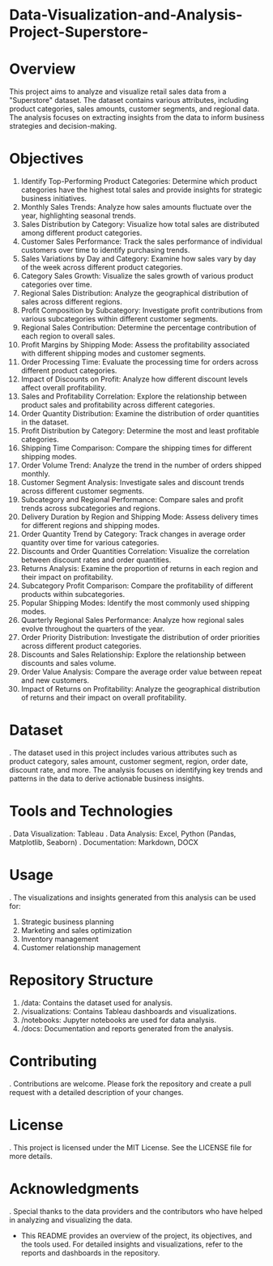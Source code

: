 # Data-Visualization-and-Analysis-Project-Superstore-

# Overview
This project aims to analyze and visualize retail sales data from a "Superstore" dataset. The dataset contains various attributes, including product categories, sales amounts, customer segments, and regional data. The analysis focuses on extracting insights from the data to inform business strategies and decision-making.

# Objectives
1. Identify Top-Performing Product Categories: Determine which product categories have the highest total sales and provide insights for strategic business initiatives.
2. Monthly Sales Trends: Analyze how sales amounts fluctuate over the year, highlighting seasonal trends.
3. Sales Distribution by Category: Visualize how total sales are distributed among different product categories.
4. Customer Sales Performance: Track the sales performance of individual customers over time to identify purchasing trends.
5. Sales Variations by Day and Category: Examine how sales vary by day of the week across different product categories.
6. Category Sales Growth: Visualize the sales growth of various product categories over time.
7. Regional Sales Distribution: Analyze the geographical distribution of sales across different regions.
8. Profit Composition by Subcategory: Investigate profit contributions from various subcategories within different customer segments.
9. Regional Sales Contribution: Determine the percentage contribution of each region to overall sales.
10. Profit Margins by Shipping Mode: Assess the profitability associated with different shipping modes and customer segments.
11. Order Processing Time: Evaluate the processing time for orders across different product categories.
12. Impact of Discounts on Profit: Analyze how different discount levels affect overall profitability.
13. Sales and Profitability Correlation: Explore the relationship between product sales and profitability across different categories.
14. Order Quantity Distribution: Examine the distribution of order quantities in the dataset.
15. Profit Distribution by Category: Determine the most and least profitable categories.
16. Shipping Time Comparison: Compare the shipping times for different shipping modes.
17. Order Volume Trend: Analyze the trend in the number of orders shipped monthly.
18. Customer Segment Analysis: Investigate sales and discount trends across different customer segments.
19. Subcategory and Regional Performance: Compare sales and profit trends across subcategories and regions.
20. Delivery Duration by Region and Shipping Mode: Assess delivery times for different regions and shipping modes.
21. Order Quantity Trend by Category: Track changes in average order quantity over time for various categories.
22. Discounts and Order Quantities Correlation: Visualize the correlation between discount rates and order quantities.
23. Returns Analysis: Examine the proportion of returns in each region and their impact on profitability.
24. Subcategory Profit Comparison: Compare the profitability of different products within subcategories.
25. Popular Shipping Modes: Identify the most commonly used shipping modes.
26. Quarterly Regional Sales Performance: Analyze how regional sales evolve throughout the quarters of the year.
27. Order Priority Distribution: Investigate the distribution of order priorities across different product categories.
28. Discounts and Sales Relationship: Explore the relationship between discounts and sales volume.
29. Order Value Analysis: Compare the average order value between repeat and new customers.
30. Impact of Returns on Profitability: Analyze the geographical distribution of returns and their impact on overall profitability.

# Dataset
. The dataset used in this project includes various attributes such as product category, sales amount, customer segment, region, order date, discount rate, and more. The analysis focuses on identifying key trends and patterns in the data to derive actionable business insights.

# Tools and Technologies
. Data Visualization: Tableau
. Data Analysis: Excel, Python (Pandas, Matplotlib, Seaborn)
. Documentation: Markdown, DOCX

# Usage
. The visualizations and insights generated from this analysis can be used for:
1. Strategic business planning
2. Marketing and sales optimization
3. Inventory management
4. Customer relationship management

# Repository Structure
1. /data: Contains the dataset used for analysis.
2. /visualizations: Contains Tableau dashboards and visualizations.
3. /notebooks: Jupyter notebooks are used for data analysis.
4. /docs: Documentation and reports generated from the analysis.

# Contributing
. Contributions are welcome. Please fork the repository and create a pull request with a detailed description of your changes.

# License
. This project is licensed under the MIT License. See the LICENSE file for more details.

# Acknowledgments
. Special thanks to the data providers and the contributors who have helped in analyzing and visualizing the data.

- This README provides an overview of the project, its objectives, and the tools used. For detailed insights and visualizations, refer to the reports and dashboards in the repository.
